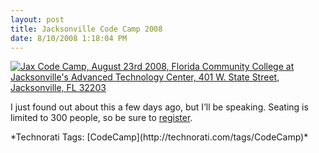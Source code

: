 ```yaml
---
layout: post
title: Jacksonville Code Camp 2008
date: 8/10/2008 1:18:04 PM
---
```


[![Jax Code Camp, August 23rd 2008, Florida Community College at Jacksonville's Advanced Technology Center, 401 W. State Street, Jacksonville, FL 32203](http://www.jaxcodecamp.com/img/logos/CodeCampLogo2.gif)](http://www.jaxcodecamp.com/default.aspx)

I just found out about this a few days ago, but I’ll be speaking. Seating is limited to 300 people, so be sure to [register](http://www.jaxcodecamp.com/Register.aspx).
  <div class="wlWriterSmartContent" id="scid:0767317B-992E-4b12-91E0-4F059A8CECA8:4a1921fa-4c93-44bf-8a28-779469b87c2b" style="padding-right: 0px; display: inline; padding-left: 0px; float: none; padding-bottom: 0px; margin: 0px; padding-top: 0px">*Technorati Tags: [CodeCamp](http://technorati.com/tags/CodeCamp)*</div>
